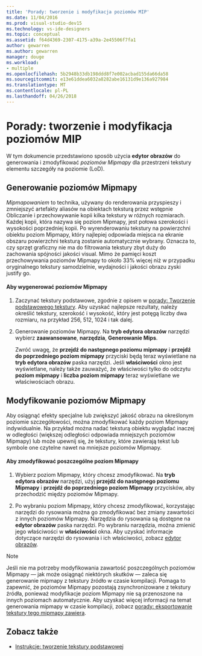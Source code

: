```yaml
---
title: 'Porady: tworzenie i modyfikacja poziomów MIP'
ms.date: 11/04/2016
ms.prod: visual-studio-dev15
ms.technology: vs-ide-designers
ms.topic: conceptual
ms.assetid: f64d4369-2307-4175-a39a-2e45506f7fa1
author: gewarren
ms.author: gewarren
manager: douge
ms.workload:
- multiple
ms.openlocfilehash: 5b2948b33db198ddd8f7e002acbad155da66da58
ms.sourcegitcommit: e13e61ddea6032a8282abe16131d9e136a927984
ms.translationtype: MT
ms.contentlocale: pl-PL
ms.lasthandoff: 04/26/2018
---
```

# <a name="how-to-create-and-modify-mip-levels"></a>Porady: tworzenie i modyfikacja poziomów MIP
W tym dokumencie przedstawiono sposób użycia **edytor obrazów** do generowania i zmodyfikować *poziomów Mipmapy* dla przestrzeni tekstury elementu szczegóły na poziomie (LoD).

## <a name="generating-mip-levels"></a>Generowanie poziomów Mipmapy
 *Mipmapowaniem* to technika, używany do renderowania przyspieszy i zmniejszyć artefakty aliasów na obiektach teksturą przez wstępnie Obliczanie i przechowywanie kopii kilka tekstury w różnych rozmiarach. Każdej kopii, która nazywa się poziom Mipmapy, jest połowa szerokości i wysokości poprzedniej kopii. Po wyrenderowaniu tekstury na powierzchni obiektu poziom Mipmapy, który najlepiej odpowiada miejsca na ekranie obszaru powierzchni teksturą zostanie automatycznie wybrany. Oznacza to, czy sprzęt graficzny nie ma do filtrowania tekstury zbyt duży do zachowania spójności jakości visual. Mimo że pamięci koszt przechowywania poziomów Mipmapy to około 33% więcej niż w przypadku oryginalnego tekstury samodzielnie, wydajności i jakości obrazu zyski justify go.

#### <a name="to-generate-mip-levels"></a>Aby wygenerować poziomów Mipmapy

1.  Zaczynać tekstury podstawowe, zgodnie z opisem w [porady: Tworzenie podstawowego tekstury](../designers/how-to-create-a-basic-texture.md). Aby uzyskać najlepsze rezultaty, należy określić tekstury, szerokość i wysokość, który jest potęgą liczby dwa rozmiaru, na przykład 256, 512, 1024 i tak dalej.

2.  Generowanie poziomów Mipmapy. Na **tryb edytora obrazów** narzędzi wybierz **zaawansowane**, **narzędzia**, **Generowanie Mips**.

     Zwróć uwagę, że **przejdź do następnego poziomu mipmapy** i **przejdź do poprzedniego poziom mipmapy** przyciski będą teraz wyświetlane na **tryb edytora obrazów** paska narzędzi. Jeśli **właściwości** okno jest wyświetlane, należy także zauważyć, że właściwości tylko do odczytu **poziom mipmapy** i **liczba poziom mipmapy** teraz wyświetlane we właściwościach obrazu.

## <a name="modifying-mip-levels"></a>Modyfikowanie poziomów Mipmapy
 Aby osiągnąć efekty specjalne lub zwiększyć jakość obrazu na określonym poziomie szczegółowości, można zmodyfikować każdy poziom Mipmapy indywidualnie. Na przykład można nadać teksturą obiektu wyglądać inaczej w odległości (większej odległości odpowiada mniejszych poziomów Mipmapy) lub może upewnij się, że tekstury, które zawierają tekst lub symbole one czytelne nawet na mniejsze poziomów Mipmapy.

#### <a name="to-modify-an-individual-mip-level"></a>Aby zmodyfikować poszczególne poziom Mipmapy

1.  Wybierz poziom Mipmapy, który chcesz zmodyfikować. Na **tryb edytora obrazów** narzędzi, użyj **przejdź do następnego poziomu Mipmapy** i **przejdź do poprzedniego poziom Mipmapy** przycisków, aby przechodzić między poziomów Mipmapy.

2.  Po wybraniu poziom Mipmapy, który chcesz zmodyfikować, korzystając narzędzi do rysowania można go zmodyfikować bez zmiany zawartości z innych poziomów Mipmapy. Narzędzia do rysowania są dostępne na **edytor obrazów** paska narzędzi. Po wybraniu narzędzia, można zmienić jego właściwości w **właściwości** okna. Aby uzyskać informacje dotyczące narzędzi do rysowania i ich właściwości, zobacz [edytor obrazów](../designers/image-editor.md).

> [!NOTE]
>  Jeśli nie ma potrzeby modyfikowania zawartość poszczególnych poziomów Mipmapy — jak może osiągnąć niektórych skutków — zaleca się generowanie mipmapy z tekstury źródło w czasie kompilacji. Pomaga to zapewnić, że poziomów Mipmapy pozostają zsynchronizowane z tekstury źródła, ponieważ modyfikacje poziom Mipmapy nie są przenoszone na innych poziomach automatycznie. Aby uzyskać więcej informacji na temat generowania mipmapy w czasie kompilacji, zobacz [porady: eksportowanie tekstury tego mipmapy zawiera](../designers/how-to-export-a-texture-that-contains-mipmaps.md).

## <a name="see-also"></a>Zobacz także

- [Instrukcje: tworzenie tekstury podstawowej](../designers/how-to-create-a-basic-texture.md)